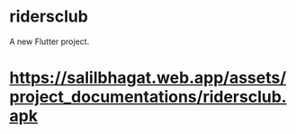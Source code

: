 # ridersclub

A new Flutter project.
# https://salilbhagat.web.app/assets/project_documentations/ridersclub.apk
